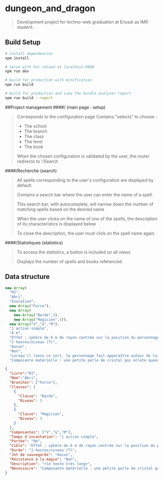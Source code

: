 # dungeon_and_dragon

> Development project for techno-web graduation at Enssat as IMR student.

## Build Setup

``` bash
# install dependencies
npm install

# serve with hot reload at localhost:8080
npm run dev

# build for production with minification
npm run build

# build for production and view the bundle analyzer report
npm run build --report
```

##Project management
####/ (main page : setup)

> Corresponds to the configuration page
> Contains "selects" to choose :
>- The school
>- The branch
>- The class
>- The level
>- The book
>
> When the chosen configuration is validated by the user, the router redirects to '/Search

####/Recherche (search)

> All spells corresponding to the user's configuration are displayed by default.
>
> Contains a search bar where the user can enter the name of a spell.
>
> This search bar, with autocomplete, will narrow down the number of matching spells based on the desired name
>
> When the user clicks on the name of one of the spells, the description of its characteristics is displayed below
>
> To close the description, the user must click on the spell name again.

####/Statistiques (statistics)

> To access the statistics, a button is included on all views
>
> Displays the number of spells and books referenced.

## Data structure

```javascript
new Array(
  "MJ",
  "Abri",
  "Evocation",
  new Array("Force"),
  new Array(
    new Array("Barde",3),
    new Array("Magicien",3)),
  new Array("V","G","M"),
  "1 action simple",
  "6 m",
  "Effet : sphère de 6 m de rayon centrée sur la position du personnage",
  "2 heures/niveau (T)",
  "Aucun",
  "Non",
  "Lorsqu'il lance ce sort, le personnage fait apparaître autour de lui une sphère de force, opaque et immobile, de la couleur de son choix. Seule la moitié supérieure du globe est visible, le reste se trouvant sous terre. L'abri peut accueillir jusqu'à neuf créatures de taille M en plus du personnage. Tous ces invités peuvent entrer ou sortir à leur guise. Par contre, si le mage (ou le barde) sort des limites du sort, celui-ci cesse aussitôt.<br>Si la température extérieure est comprise entre -15° C et 35° C, la température intérieure reste stable à 20° C. En cas de température plus extrême, l'intérieur de l'abri évolue dans le même sens, à raison de 1° C pour 1° C (s'il fait -25° C dehors, il fera donc 10° C dans les limites de la zone d'effet du sort). L'abri protège également contre les éléments (pluie, grêle, tempête de sable, etc.). Il résiste aux vents inférieurs à la force d'un ouragan (120 km/h). Au-delà, il est détruit.<br>L'intérieur de l'abri prend la forme d'un hémisphère que le personnage peut éclairer de manière diffuse ou éteindre sur commande. À noter que le champ de force est transparent de l'intérieur, bien qu'il soit opaque du dehors. Les projectiles, les armes et la plupart des sorts peuvent franchir la sphère, mais les occupants de cette dernière ne peuvent être vus de l'extérieur (ils bénéficient d'un camouflage total).",
  "Composante matérielle : une petite perle de cristal qui éclate quand le sort s'achève ou quand le personnage y met un terme.")
```

```json
{
  "Livre":"MJ",
  "Nom":"Abri",
  "Branches": ["Force"],
  "Classes": [
    {
      "Classe": "Barde",
      "Niveau": 3
    },
    {
      "Classe": "Magicien",
      "Niveau": 3
    }
  ],
  "Composantes": ["V","G","M"],
  "Temps d'incantation": "1 action simple",
  "Portée": "6m",
  "Cible": "Effet : sphère de 6 m de rayon centrée sur la position du personnage",
  "Durée": "2 heures/niveau (T)",
  "Jet de sauvegarde": "Aucun",
  "Résistance à la magie": "Non",
  "Description": "<le texte très long>",
  "Nécessaire": "Composante matérielle : une petite perle de cristal qui éclate quand le sort s'achève ou quand le personnage y met un terme."
}
```



